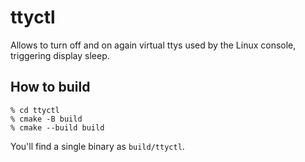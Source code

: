 # ttyctl

Allows to turn off and on again virtual ttys used by the Linux console, triggering display sleep.

## How to build

```
% cd ttyctl
% cmake -B build
% cmake --build build
```

You'll find a single binary as `build/ttyctl`.
